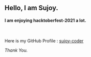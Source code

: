 ## Hello, I am Sujoy.
#### I am enjoying hacktoberfest-2021 a lot.
<br>

Here is my GitHub Profile : 
[sujoy-coder](https://github.com/sujoy-coder)

_Thank You._